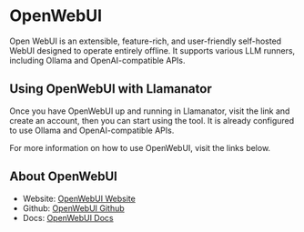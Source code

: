 # OpenWebUI

Open WebUI is an extensible, feature-rich, and user-friendly self-hosted WebUI designed to operate entirely offline. It supports various LLM runners, including Ollama and OpenAI-compatible APIs.

## Using OpenWebUI with Llamanator

Once you have OpenWebUI up and running in Llamanator, visit the link and create an account, then you can start using the tool. It is already configured to use Ollama and OpenAI-compatible APIs.

For more information on how to use OpenWebUI, visit the links below.

## About OpenWebUI

- Website: [OpenWebUI Website](https://openwebui.com/)
- Github: [OpenWebUI Github](https://github.com/open-webui/open-webui)
- Docs: [OpenWebUI Docs](https://docs.openwebui.com/)